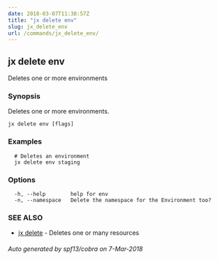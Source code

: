 ```yaml
---
date: 2018-03-07T11:38:57Z
title: "jx delete env"
slug: jx_delete_env
url: /commands/jx_delete_env/
---
```

## jx delete env

Deletes one or more environments

### Synopsis

Deletes one or more environments.

```
jx delete env [flags]
```

### Examples

```
  # Deletes an environment
  jx delete env staging
```

### Options

```
  -h, --help        help for env
  -n, --namespace   Delete the namespace for the Environment too?
```

### SEE ALSO

* [jx delete](/commands/jx_delete/)	 - Deletes one or many resources

###### Auto generated by spf13/cobra on 7-Mar-2018
